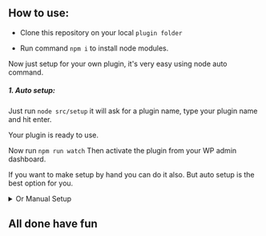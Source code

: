 ## How to use:

* Clone this repository on your local `plugin folder`

* Run command `npm i` to install node modules.

Now just setup for your own plugin, it's very easy using node auto command.
##### 1. Auto setup:
Just run `node src/setup`
it will ask for a plugin name, type your plugin name and hit enter.

Your plugin is ready to use.

Now run `npm run watch`
Then activate the plugin from your WP admin dashboard.

If you want to make setup by hand you can do it also. But auto setup is the best option for you.

<details><summary>Or Manual Setup</summary>

## Step to make your own plugin

* Open with an IDE (Vscode, sublime, PhpStorm etc)

* Change all the   `plugin_name` to Your-Plugin-Name 
* Change all the   `PLUGINNAME`  to YOURPLUGINNAME    (Upper case)
* Change all the   `PluginName`  to YourPluginName    (Upper Camel Case)
* Change all the   `Plugin_Name` to your_plugin_name
* Change all the   `textdomain`  to yourtextdomain

</details>

## All done have fun


